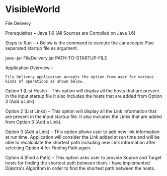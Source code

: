 # VisibleWorld

File Delivery


Prerequisites 
•	Java 1.6 (All Sources are Compiled on Java 1.6)

Steps to Run – 
•	Below is the command to execute the Jar accepts Pipe separated startup file as argument.

  java -jar FileDelivery.jar PATH-TO-STARTUP-FILE
  
Application Overview – 

 	File Delivery application accepts the option from user for various kinds of operations as shown below.


 
Option 1 (List Hosts) – 
 	This option will display all the hosts that are present in the input startup file
 	It also includes the hosts that are added from Option 3 (Add a Link).

Option 2 (List Links) – 
 	This option will display all the Link information that are present in the input startup file.
 	It also includes the Links that are added from Option 3 (Add a Link).

Option 3 (Add a Link) –
 	This option allows user to add new link information at run time.
 	Application will consider the Link added at run time and will be able to recalculate the shortest path including new Link information after selecting Option 4 for Finding Path again.

Option 4 (Find a Path) –
 	This option asks user to provide Source and Target hosts for finding the shortest path between them. 
 	I have implemented Dijkstra's Algorithm in order to find the shortest path between the hosts.

